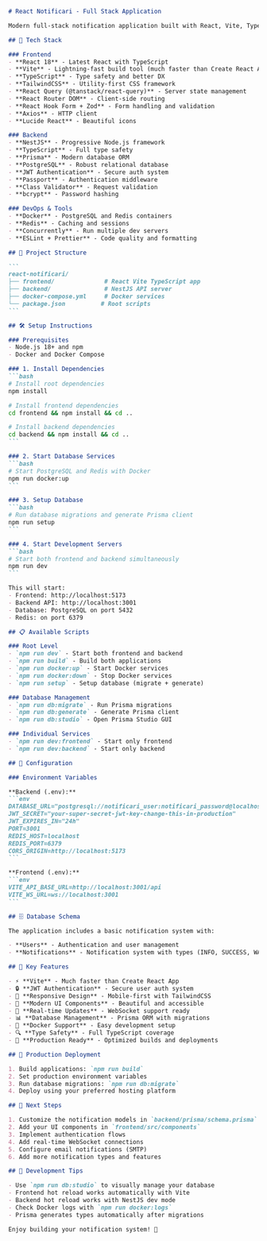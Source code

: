 ````markdown
# React Notificari - Full Stack Application

Modern full-stack notification application built with React, Vite, TypeScript, NestJS, and PostgreSQL.

## 🚀 Tech Stack

### Frontend
- **React 18** - Latest React with TypeScript
- **Vite** - Lightning-fast build tool (much faster than Create React App)
- **TypeScript** - Type safety and better DX
- **TailwindCSS** - Utility-first CSS framework
- **React Query (@tanstack/react-query)** - Server state management
- **React Router DOM** - Client-side routing
- **React Hook Form + Zod** - Form handling and validation
- **Axios** - HTTP client
- **Lucide React** - Beautiful icons

### Backend
- **NestJS** - Progressive Node.js framework
- **TypeScript** - Full type safety
- **Prisma** - Modern database ORM
- **PostgreSQL** - Robust relational database
- **JWT Authentication** - Secure auth system
- **Passport** - Authentication middleware
- **Class Validator** - Request validation
- **bcrypt** - Password hashing

### DevOps & Tools
- **Docker** - PostgreSQL and Redis containers
- **Redis** - Caching and sessions
- **Concurrently** - Run multiple dev servers
- **ESLint + Prettier** - Code quality and formatting

## 📁 Project Structure

```
react-notificari/
├── frontend/              # React Vite TypeScript app
├── backend/               # NestJS API server  
├── docker-compose.yml     # Docker services
└── package.json          # Root scripts
```

## 🛠️ Setup Instructions

### Prerequisites
- Node.js 18+ and npm
- Docker and Docker Compose

### 1. Install Dependencies
```bash
# Install root dependencies
npm install

# Install frontend dependencies
cd frontend && npm install && cd ..

# Install backend dependencies  
cd backend && npm install && cd ..
```

### 2. Start Database Services
```bash
# Start PostgreSQL and Redis with Docker
npm run docker:up
```

### 3. Setup Database
```bash
# Run database migrations and generate Prisma client
npm run setup
```

### 4. Start Development Servers
```bash
# Start both frontend and backend simultaneously
npm run dev
```

This will start:
- Frontend: http://localhost:5173
- Backend API: http://localhost:3001
- Database: PostgreSQL on port 5432
- Redis: on port 6379

## 📋 Available Scripts

### Root Level
- `npm run dev` - Start both frontend and backend
- `npm run build` - Build both applications
- `npm run docker:up` - Start Docker services
- `npm run docker:down` - Stop Docker services
- `npm run setup` - Setup database (migrate + generate)

### Database Management
- `npm run db:migrate` - Run Prisma migrations
- `npm run db:generate` - Generate Prisma client
- `npm run db:studio` - Open Prisma Studio GUI

### Individual Services
- `npm run dev:frontend` - Start only frontend
- `npm run dev:backend` - Start only backend

## 🔧 Configuration

### Environment Variables

**Backend (.env):**
```env
DATABASE_URL="postgresql://notificari_user:notificari_password@localhost:5432/notificari_db"
JWT_SECRET="your-super-secret-jwt-key-change-this-in-production"
JWT_EXPIRES_IN="24h"
PORT=3001
REDIS_HOST=localhost
REDIS_PORT=6379
CORS_ORIGIN=http://localhost:5173
```

**Frontend (.env):**
```env
VITE_API_BASE_URL=http://localhost:3001/api
VITE_WS_URL=ws://localhost:3001
```

## 🗄️ Database Schema

The application includes a basic notification system with:

- **Users** - Authentication and user management
- **Notifications** - Notification system with types (INFO, SUCCESS, WARNING, ERROR)

## 🎯 Key Features

- ⚡ **Vite** - Much faster than Create React App
- 🔒 **JWT Authentication** - Secure user auth system
- 📱 **Responsive Design** - Mobile-first with TailwindCSS
- 🎨 **Modern UI Components** - Beautiful and accessible
- 🔄 **Real-time Updates** - WebSocket support ready
- 📊 **Database Management** - Prisma ORM with migrations
- 🐳 **Docker Support** - Easy development setup
- 🔍 **Type Safety** - Full TypeScript coverage
- 🚀 **Production Ready** - Optimized builds and deployments

## 🚀 Production Deployment

1. Build applications: `npm run build`
2. Set production environment variables
3. Run database migrations: `npm run db:migrate`
4. Deploy using your preferred hosting platform

## 📝 Next Steps

1. Customize the notification models in `backend/prisma/schema.prisma`
2. Add your UI components in `frontend/src/components`
3. Implement authentication flows
4. Add real-time WebSocket connections
5. Configure email notifications (SMTP)
6. Add more notification types and features

## 🤝 Development Tips

- Use `npm run db:studio` to visually manage your database
- Frontend hot reload works automatically with Vite
- Backend hot reload works with NestJS dev mode
- Check Docker logs with `npm run docker:logs`
- Prisma generates types automatically after migrations

Enjoy building your notification system! 🎉
````